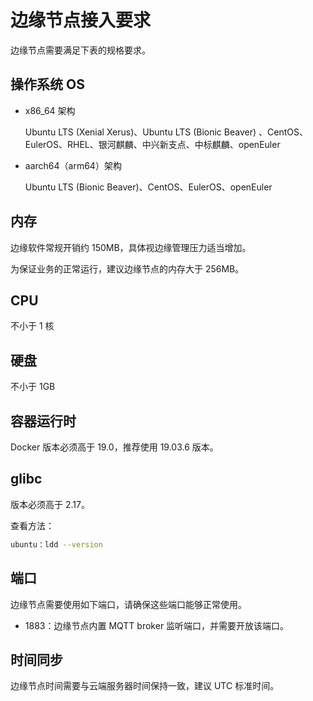 # 边缘节点接入要求

边缘节点需要满足下表的规格要求。

## 操作系统 OS

- x86_64 架构

    Ubuntu LTS (Xenial Xerus)、Ubuntu LTS (Bionic Beaver) 、CentOS、EulerOS、RHEL、银河麒麟、中兴新支点、中标麒麟、openEuler

<!-- - armv7i（arm32）架构

    Raspbian GNU/Linux (stretch) -->

- aarch64（arm64）架构

    Ubuntu LTS (Bionic Beaver)、CentOS、EulerOS、openEuler

## 内存

边缘软件常规开销约 150MB，具体视边缘管理压力适当增加。

为保证业务的正常运行，建议边缘节点的内存大于 256MB。

## CPU

不小于 1 核

## 硬盘

不小于 1GB

## 容器运行时

Docker 版本必须高于 19.0，推荐使用 19.03.6 版本。

<!-- 须知：如果 KubeEdge 版本高于或等于 1.14 且云端 Kubernetes 版本高于 1.24，除 Docker 之外，还需要安装 CRI-Dockerd 。 -->

## glibc

版本必须高于 2.17。

查看方法：

```sh
ubuntu：ldd --version
```

## 端口

边缘节点需要使用如下端口，请确保这些端口能够正常使用。

- 1883：边缘节点内置 MQTT broker 监听端口，并需要开放该端口。

## 时间同步

边缘节点时间需要与云端服务器时间保持一致，建议 UTC 标准时间。
